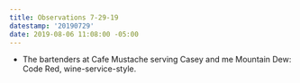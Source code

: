 ```yaml
---
title: Observations 7-29-19
datestamp: '20190729'
date: 2019-08-06 11:08:00 -05:00
---
```


- The bartenders at Cafe Mustache serving Casey and me Mountain Dew: Code Red, wine-service-style.
